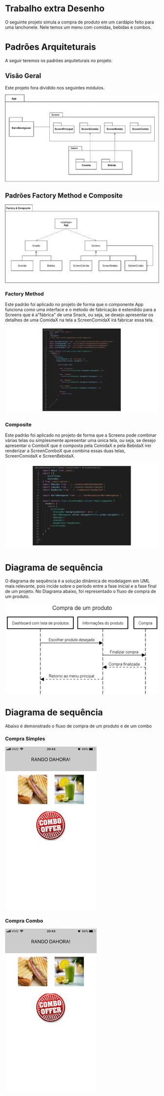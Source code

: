 # Trabalho extra Desenho

O seguinte projeto simula a compra de produto em um cardápio feito para uma lanchonete.
Nele temos um menu com comidas, bebidas e combos.

# Padrões Arquiteturais

A seguir teremos os padrões arquiteturais no projeto.

## Visão Geral

Este projeto fora dividido nos seguintes módulos.

![Visão Geral](docs/diagrama-trabson-extra.png)

## Padrões Factory Method e Composite

![Diagrama de Arquitetura](docs/factory.png)

### Factory Method

Este padrão foi aplicado no projeto de forma que o componente App funciona como uma interface e o método de fabricação é estendido para a Screens que é a"fábrica" de uma Snack, ou seja, se desejo apresentar os detalhes de uma ComidaX na tela a ScreenComidaX irá fabricar essa tela. 

![Código do Factory](docs/cod1.png)

### Composite

Este padrão foi aplicado no projeto de forma que a Screens pode combinar várias telas ou simplesmente apresentar uma única tela, ou seja, se desejo apresentar o ComboX que é composta pela ComidaX e pela BebidaX irei renderizar a ScreenComboX que combina essas duas telas, ScreenComidaX e ScreenBebidaX.

![Código do Composite](docs/cod2.png)

# Diagrama de sequência

O diagrama de sequência é a solução dinâmica de modelagem em UML mais relevante, pois incide sobre o período entre a fase inicial e a fase final de um projeto. No Diagrama abaixo, foi representado o fluxo de compra de um produto.

![Sequence_Diagram](docs/Diagrama_sequencia.png)

# Diagrama de sequência

Abaixo é demonstrado o fluxo de compra de um produto e de um combo

### Compra Simples
![CompraSimples](docs/CompraSimples.gif)

### Compra Combo
![CompraSimples](docs/CompraCombo.gif)
